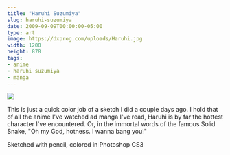 ```yaml
---
title: "Haruhi Suzumiya"
slug: haruhi-suzumiya
date: 2009-09-09T00:00:00-05:00
type: art
image: https://dxprog.com/uploads/Haruhi.jpg
width: 1200
height: 878
tags:
- anime
- haruhi suzumiya
- manga
---
```

[![](https://dxprog.com/uploads/Haruhi.jpg)](https://dxprog.com/uploads/Haruhi.jpg)

This is just a quick color job of a sketch I did a couple days ago. I hold that of all the anime I've watched ad manga I've read, Haruhi is by far the hottest character I've encountered. Or, in the immortal words of the famous Solid Snake, "Oh my God, hotness. I wanna bang you!"

Sketched with pencil, colored in Photoshop CS3
